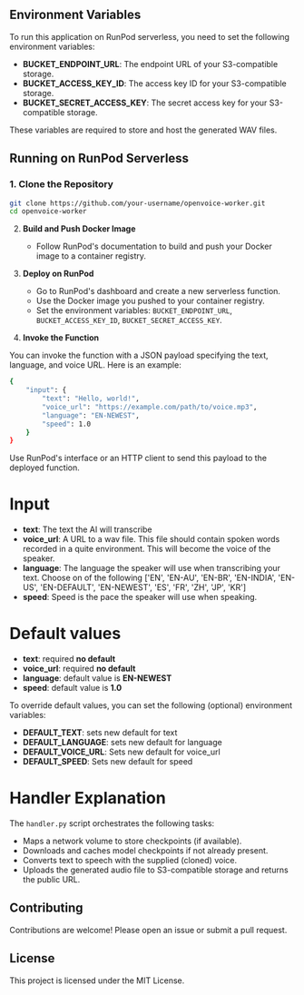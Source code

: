 ## Environment Variables

To run this application on RunPod serverless, you need to set the following environment variables:

- **BUCKET_ENDPOINT_URL**: The endpoint URL of your S3-compatible storage.
- **BUCKET_ACCESS_KEY_ID**: The access key ID for your S3-compatible storage.
- **BUCKET_SECRET_ACCESS_KEY**: The secret access key for your S3-compatible storage.

These variables are required to store and host the generated WAV files.

## Running on RunPod Serverless

### 1. **Clone the Repository**

```sh
git clone https://github.com/your-username/openvoice-worker.git
cd openvoice-worker
```

2. **Build and Push Docker Image**
   - Follow RunPod's documentation to build and push your Docker image to a container registry.

3. **Deploy on RunPod**
   - Go to RunPod's dashboard and create a new serverless function.
   - Use the Docker image you pushed to your container registry.
   - Set the environment variables: `BUCKET_ENDPOINT_URL`, `BUCKET_ACCESS_KEY_ID`, `BUCKET_SECRET_ACCESS_KEY`.

4. **Invoke the Function**

You can invoke the function with a JSON payload specifying the text, language, and voice URL. Here is an example:

```sh
{
    "input": {
        "text": "Hello, world!",
        "voice_url": "https://example.com/path/to/voice.mp3",
        "language": "EN-NEWEST",
        "speed": 1.0
    }
}
```

Use RunPod's interface or an HTTP client to send this payload to the deployed function.


# Input
- **text**: The text the AI will transcribe
- **voice_url**: A URL to a wav file. This file should contain spoken words recorded in a quite environment.  This will become the voice of the speaker.
- **language**: The language the speaker will use when transcribing your text. Choose on of the following ['EN', 'EN-AU', 'EN-BR', 'EN-INDIA', 'EN-US', 'EN-DEFAULT', 'EN-NEWEST', 'ES', 'FR', 'ZH', 'JP', 'KR']
- **speed**: Speed is the pace the speaker will use when speaking.
# Default values
- **text**: required **no default**
- **voice_url**: required **no default**
- **language**: default value is **EN-NEWEST**
- **speed**: default value is **1.0**

To override default values, you can set the following (optional) environment variables:

- **DEFAULT_TEXT**: sets new default for text
- **DEFAULT_LANGUAGE**: sets new default for language
- **DEFAULT_VOICE_URL**: Sets new default for voice_url 
- **DEFAULT_SPEED**: Sets new default for speed

# Handler Explanation

The `handler.py` script orchestrates the following tasks:

- Maps a network volume to store checkpoints (if available).
- Downloads and caches model checkpoints if not already present.
- Converts text to speech with the supplied (cloned) voice.
- Uploads the generated audio file to S3-compatible storage and returns the public URL.

## Contributing

Contributions are welcome! Please open an issue or submit a pull request.

## License

This project is licensed under the MIT License.
